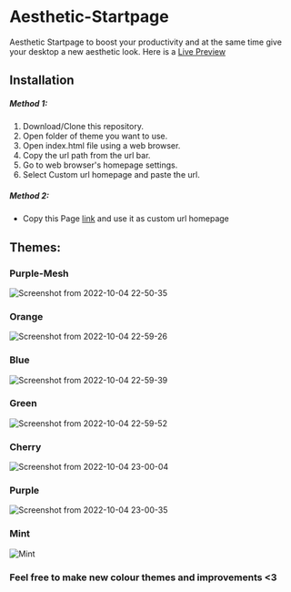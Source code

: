 # Aesthetic-Startpage
Aesthetic Startpage to boost your productivity and at the same time give your desktop a new aesthetic look.
Here is a [Live Preview](https://iridescent-starburst-f83bcd.netlify.app/)

## Installation
##### Method 1:
1. Download/Clone this repository.
2. Open folder of theme you want to use.
3. Open index.html file using a web browser.
4. Copy the url path from the url bar.
5. Go to web browser's homepage settings.
6. Select Custom url homepage and paste the url.

##### Method 2:
- Copy this Page [link](https://iridescent-starburst-f83bcd.netlify.app/) and use it as custom url homepage

## Themes:
### Purple-Mesh
![Screenshot from 2022-10-04 22-50-35](https://user-images.githubusercontent.com/109546113/193884959-fde95cd2-fe52-4c2a-8f22-91b2bc83ed6a.png)
### Orange
![Screenshot from 2022-10-04 22-59-26](https://user-images.githubusercontent.com/109546113/193887457-1923a57d-879d-4145-9add-f7800960ff6f.png)

### Blue
![Screenshot from 2022-10-04 22-59-39](https://user-images.githubusercontent.com/109546113/193887481-973a2c77-909e-4f70-b49c-a9cc9c869ea1.png)

### Green
![Screenshot from 2022-10-04 22-59-52](https://user-images.githubusercontent.com/109546113/193887509-a5969dfe-17a4-429c-b337-f8d3589306d2.png)

### Cherry
![Screenshot from 2022-10-04 23-00-04](https://user-images.githubusercontent.com/109546113/193887547-87a580f8-b32d-478e-a96c-967eca69afbc.png)

### Purple
![Screenshot from 2022-10-04 23-00-35](https://user-images.githubusercontent.com/109546113/193887582-95498fcf-ca59-49bc-a128-960b7439ee8b.png)

### Mint
![Mint](https://cdn.discordapp.com/attachments/746050102912876685/1027086826588078120/unknown.png)

### Feel free to make new colour themes and improvements <3
